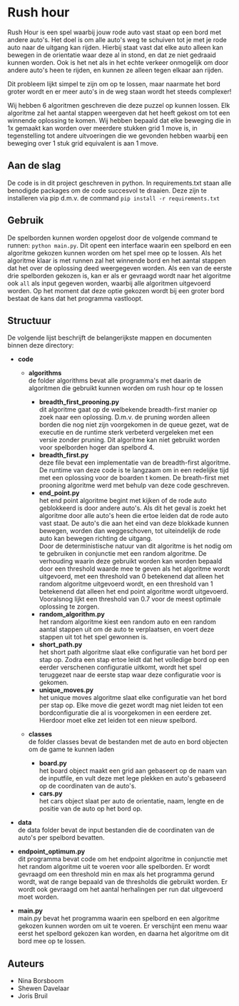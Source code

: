 # Rush hour

Rush Hour is een spel waarbij jouw rode auto vast staat op een bord met andere auto's. Het doel is om alle auto's weg te schuiven tot je met je rode auto naar de uitgang kan rijden.
Hierbij staat vast dat elke auto alleen kan bewegen in de orientatie waar deze al in stond, en dat ze niet gedraaid kunnen worden. Ook is het net als in het echte verkeer onmogelijk om door andere auto's heen te rijden, en kunnen ze alleen tegen elkaar aan rijden. 

Dit probleem lijkt simpel te zijn om op te lossen, maar naarmate het bord groter wordt en er meer auto's in de weg staan wordt het steeds complexer!  

Wij hebben 6 algoritmen geschreven die deze puzzel op kunnen lossen. Elk algoritme zal het aantal stappen weergeven dat het heeft gekost om tot een winnende oplossing te komen. Wij hebben bepaald dat elke beweging die in 1x gemaakt kan worden over meerdere stukken grid 1 move is, in tegenstelling tot andere uitvoeringen die we gevonden hebben waarbij een beweging over 1 stuk grid equivalent is aan 1 move.

## Aan de slag

De code is in dit project geschreven in python. In requirements.txt staan alle benodigde packages om de code succesvol te draaien. Deze zijn te installeren via pip d.m.v. de command `pip install -r requirements.txt`


## Gebruik

De spelborden kunnen worden opgelost door de volgende command te runnen: `python main.py`. Dit opent een interface waarin een spelbord en een algoritme gekozen kunnen worden om het spel mee op te lossen. Als het algoritme klaar is met runnen zal het winnende bord en het aantal stappen dat het over de oplossing deed weergegeven worden. Als een van de eerste drie spelborden gekozen is, kan er als er gevraagd wordt naar het algoritme ook `all` als input gegeven worden, waarbij alle algoritmen uitgevoerd worden. Op het moment dat deze optie gekozen wordt bij een groter bord bestaat de kans dat het programma vastloopt.

## Structuur

De volgende lijst beschrijft de belangerijkste mappen en documenten binnen deze directory:
- **code**  
    - **algorithms**  
        de folder algorithms bevat alle programma's met daarin de algoritmen die gebruikt kunnen worden om rush hour op te lossen  
        - **breadth_first_prooning.py**  
            dit algoritme gaat op de welbekende breadth-first manier op zoek naar een oplossing. D.m.v. de pruning worden alleen borden die nog niet zijn voorgekomen in de queue gezet, wat de executie en de runtime sterk verbeterd vergeleken met een versie zonder pruning. Dit algoritme kan niet gebruikt worden voor spelborden hoger dan spelbord 4.
        - **breadth_first.py**   
            deze file bevat een implementatie van de breadth-first algoritme. De runtime van deze code is te langzaam om in een redelijke tijd met een oplossing voor de boarden t             komen. De breath-first met prooning algoritme werd met behulp van deze code geschreven. 
        - **end_point.py**  
            het end point algoritme begint met kijken of de rode auto geblokkeerd is door andere auto's. Als dit het geval is zoekt het algoritme door alle auto's heen die ertoe leiden dat de rode auto vast staat. De auto's die aan het eind van deze blokkade kunnen bewegen, worden dan weggeschoven, tot uiteindelijk de rode auto kan bewegen richting de uitgang.  
            Door de deterministische natuur van dit algoritme is het nodig om te gebruiken in conjunctie met een random algoritme. De verhouding waarin deze gebruikt worden kan worden bepaald door een threshold waarde mee te geven als het algoritme wordt uitgevoerd, met een threshold van 0 betekenend dat alleen het random algoritme uitgevoerd wordt, en een threshold van 1 betekenend dat alleen het end point algoritme wordt uitgevoerd. Vooralsnog lijkt een threshold van 0.7 voor de meest optimale oplossing te zorgen.  
        - **random_algorithm.py**  
            het random algoritme kiest een random auto en een random aantal stappen uit om de auto te verplaatsen, en voert deze stappen uit tot het spel gewonnen is.  
        - **short_path.py**  
            het short path algoritme slaat elke configuratie van het bord per stap op. Zodra een stap ertoe leidt dat het volledige bord op een eerder verschenen configuratie uitkomt, wordt het spel teruggezet naar de eerste stap waar deze configuratie voor is gekomen.  
        - **unique_moves.py**  
            het unique moves algoritme slaat elke configuratie van het bord per stap op. Elke move die gezet wordt mag niet leiden tot een bordconfiguratie die al is voorgekomen in een eerdere zet. Hierdoor moet elke zet leiden tot een nieuw spelbord.  

    - **classes**  
        de folder classes bevat de bestanden met de auto en bord objecten om de game te kunnen laden  
        - **board.py**  
            het board object maakt een grid aan gebaseert op de naam van de inputfile, en vult deze met lege plekken en auto's gebaseerd op de coordinaten van de auto's.  
        - **cars.py**  
            het cars object slaat per auto de orientatie, naam, lengte en de positie van de auto op het bord op.  

- **data**  
    de data folder bevat de input bestanden die de coordinaten van de auto's per spelbord bevatten.  

- **endpoint_optimum.py**  
    dit programma bevat code om het endpoint algoritme in conjunctie met het random algoritme uit te voeren voor alle spelborden. Er wordt gevraagd om een threshold min en max als het programma gerund wordt, wat de range bepaald van de thresholds die gebruikt worden. Er wordt ook gevraagd om het aantal herhalingen per run dat uitgevoerd moet worden.  

- **main.py**  
    main.py bevat het programma waarin een spelbord en een algoritme gekozen kunnen worden om uit te voeren. Er verschijnt een menu waar eerst het spelbord gekozen kan worden, en daarna het algoritme om dit bord mee op te lossen. 

## Auteurs

- Nina Borsboom
- Shewen Davelaar
- Joris Bruil
